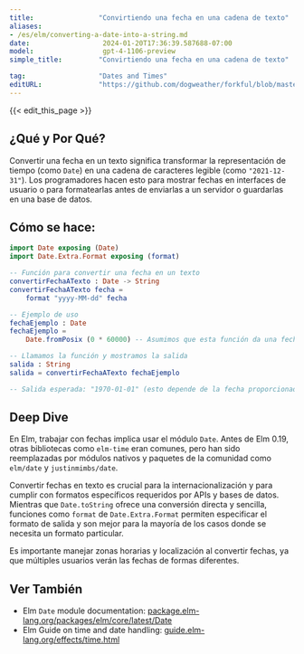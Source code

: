 ```yaml
---
title:                "Convirtiendo una fecha en una cadena de texto"
aliases:
- /es/elm/converting-a-date-into-a-string.md
date:                  2024-01-20T17:36:39.587688-07:00
model:                 gpt-4-1106-preview
simple_title:         "Convirtiendo una fecha en una cadena de texto"

tag:                  "Dates and Times"
editURL:              "https://github.com/dogweather/forkful/blob/master/content/es/elm/converting-a-date-into-a-string.md"
---
```


{{< edit_this_page >}}

## ¿Qué y Por Qué?

Convertir una fecha en un texto significa transformar la representación de tiempo (como `Date`) en una cadena de caracteres legible (como `"2021-12-31"`). Los programadores hacen esto para mostrar fechas en interfaces de usuario o para formatearlas antes de enviarlas a un servidor o guardarlas en una base de datos.

## Cómo se hace:

```Elm
import Date exposing (Date)
import Date.Extra.Format exposing (format)

-- Función para convertir una fecha en un texto
convertirFechaATexto : Date -> String
convertirFechaATexto fecha =
    format "yyyy-MM-dd" fecha

-- Ejemplo de uso
fechaEjemplo : Date
fechaEjemplo = 
    Date.fromPosix (0 * 60000) -- Asumimos que esta función da una fecha válida.

-- Llamamos la función y mostramos la salida
salida : String
salida = convertirFechaATexto fechaEjemplo

-- Salida esperada: "1970-01-01" (esto depende de la fecha proporcionada)
```

## Deep Dive

En Elm, trabajar con fechas implica usar el módulo `Date`. Antes de Elm 0.19, otras bibliotecas como `elm-time` eran comunes, pero han sido reemplazadas por módulos nativos y paquetes de la comunidad como `elm/date` y `justinmimbs/date`.

Convertir fechas en texto es crucial para la internacionalización y para cumplir con formatos específicos requeridos por APIs y bases de datos. Mientras que `Date.toString` ofrece una conversión directa y sencilla, funciones como `format` de `Date.Extra.Format` permiten especificar el formato de salida y son mejor para la mayoría de los casos donde se necesita un formato particular.

Es importante manejar zonas horarias y localización al convertir fechas, ya que múltiples usuarios verán las fechas de formas diferentes.

## Ver También

- Elm `Date` module documentation: [package.elm-lang.org/packages/elm/core/latest/Date](https://package.elm-lang.org/packages/elm/core/latest/Date)
- Elm Guide on time and date handling: [guide.elm-lang.org/effects/time.html](https://guide.elm-lang.org/effects/time.html)
